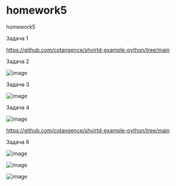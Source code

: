 # homework5
homework5


Задача 1 

https://github.com/cotangence/shvirtd-example-python/tree/main

Задача 2

![image](https://github.com/cotangence/homework5/assets/160312212/5a2bb0a8-b6a2-4cc8-b98f-a666e1113dce)


Задача 3

![image](https://github.com/cotangence/homework5/assets/160312212/60509adf-a6f2-4eed-ac4c-9dd25a72c719)


Задача 4

![image](https://github.com/cotangence/homework5/assets/160312212/4304fcfa-d1fc-4b6d-a71d-0bb93ed77b33)

https://github.com/cotangence/shvirtd-example-python/tree/main

Задача 6

![image](https://github.com/cotangence/homework5/assets/160312212/e47cd430-ef3e-4ac2-9f44-5ef8c5553647)

![image](https://github.com/cotangence/homework5/assets/160312212/b1c4cb7a-e84c-4ad9-bdd3-ffaea9eba54b)

![image](https://github.com/cotangence/homework5/assets/160312212/b0f1a4b9-8939-4c77-8734-29d0b0627579)
